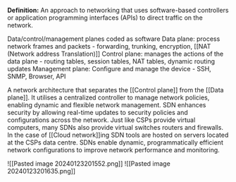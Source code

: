 **Definition:**
 An approach to networking that uses software-based controllers or application programming interfaces (APIs) to direct traffic on the network.

Data/control/management planes coded as software
Data plane: process network frames and packets - forwarding, trunking, encryption, [[NAT (Network address Translation)]]
Control plane: manages the actions of the data plane - routing tables, session tables, NAT tables, dynamic routing updates
Management plane: Configure and manage the device - SSH, SNMP, Browser, API


A network architecture that separates the [[Control plane]] from the [[Data plane]]. It utilises a centralized controller to manage network policies, enabling dynamic and flexible network management. 
SDN enhances security by allowing real-time updates to security policies and configurations across the network. 
Just like CSPs provide virtual computers, many SDNs also provide virtual switches routers and firewalls. 
In the case of [[Cloud network]]ing SDN tools are hosted on servers located at the CSPs data centre.
SDNs enable dynamic, programmatically efficient network configurations to improve network performance and monitoring.

![[Pasted image 20240123201552.png]]
![[Pasted image 20240123201635.png]]